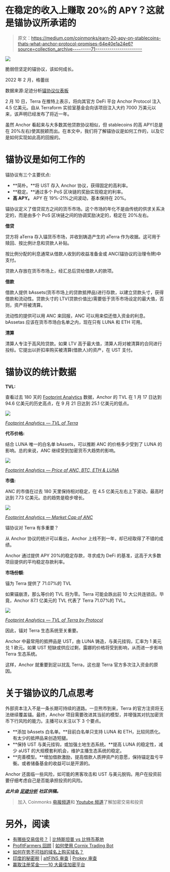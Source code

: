 # 在稳定的收入上赚取 20%的 APY？这就是锚协议所承诺的

> 原文：<https://medium.com/coinmonks/earn-20-apy-on-stablecoins-thats-what-anchor-protocol-promises-64e40e1a24e6?source=collection_archive---------71----------------------->

![](img/0902d1de05ef3ed930d1da5e2170c62c.png)

脆弱但坚定的锚协议，该如何成长。

2022 年 2 月，格蕾丝

数据来源:足迹分析[锚协议仪表板](https://www.footprint.network/guest/dashboard/anchor-protocol-dashbord-fp-5a781905-2fef-43fa-b1aa-99d18815f173?channel=u-DnmMUY#secret=74D09497B2B8522F289714E29509E2FF)

2 月 10 日，Terra 在推特上表示，将向其官方 DeFi 平台 Anchor Protocol 注入 4.5 亿美元。自从 Terraform 实验室基金会向该项目注入大约 7000 万美元以来，该声明已经发布了将近一年。

虽然 Anchor 看起来与大多数其他贷款协议相似，但 stablecoins 的高 APY(总是在 20%左右)使其脱颖而出。在本文中，我们将了解锚协议是如何工作的，以及它是如何实现如此高的回报的。

# 锚协议是如何工作的

锚协议有三个主要优点:

*   **简朴。**将 UST 存入 Anchor 协议，获得固定的高利率。
*   **稳定。**通过多个 PoS 区块链的奖励实现稳定的利率。
*   **高 APY。** APY 在 19%-21%之间波动，基本保持在 20%。

锚协议定义了借贷双方之间的货币市场。这个市场的年化不是由传统的供求关系决定的，而是由多个 PoS 区块链之间的协调奖励决定的，稳定在 20%左右。

**借贷**

贷方将 aTerra 存入锚货币市场，并收到铸造产生的 aTerra 作为收据。这可用于赎回、按比例计息和贷款人补贴。

按比例分配的利息通常从借款人收到的收益准备金或 ANC(锚协议的治理令牌)中支付。

贷款人存放在货币市场上，经汇总后贷给借款人的款项。

**借款**

借款人提供 bAssets(货币市场上的贷款抵押品)进行存款，以建立贷款头寸，获得借款和流动性。贷款头寸的 LTV(贷款价值比)需要低于货币市场设定的最大值，否则，资产将被清算。

流动性的提供可以用 ANC 来回报，ANC 可以用来偿还借入资金的利息。bAssetas 应该在货币市场白名单之内，现在只有 LUNA 和 ETH 可用。

**清算**

清算人专注于高风险贷款。如果 LTV 高于最大值，清算人将对被清算的合同进行投标。它提出以折扣率购买被清算(借款人)的资产，在 UST 支付。

# 锚协议的统计数据

**TVL:**

查看过去 180 天的 [Footprint Analytics](https://www.footprint.network/) 数据，Anchor 的 TVL 在 1 月 17 日达到 94.6 亿美元的历史高点，在 9 月 21 日达到 25.1 亿美元的低点。

![](img/08e57e7a2e3a3107e159cff8544df934.png)

[*Footprint Analytics — TVL of Terra*](https://www.footprint.network/guest/chart/tvl-of-anchor-protocol-fp-f28cac73-a656-4f68-a7d9-7b2c19fdf573?channel=u-DnmMUY#secret=D937092B6C1BB7166DDA3606558B6EC6)

**代币价格:**

结合 LUNA 唯一的白名单 bAssets，可以推断 ANC 的价格多少受到了 LUNA 的影响。总的来说，ANC 继续受到加密货币大趋势的影响。

![](img/61cb708d477f14aea88ede92eed7f171.png)

[*Footprint Analytics — Price of ANC, BTC, ETH & LUNA*](https://www.footprint.network/guest/chart/price-of-anc-btc-eth-luna-fp-258fe243-4834-4793-a1b6-e91e744669b7?channel=u-DnmMUY#secret=E24892A76EDAD69DD2267A659AAAD764)

**市值:**

ANC 的市值在过去 180 天里保持相对稳定，在 4.5 亿美元左右上下波动，最高时达到 7.73 亿美元。总的趋势是稳步增长。

![](img/6d2ceacb3773009b345527559e954b6f.png)

[*Footprint Analytics — Market Cap of ANC*](https://www.footprint.network/guest/chart/market-cap-of-anc-fp-6b343612-a374-4984-aac7-30031c38c1ba?channel=u-DnmMUY#secret=9C6B6713176EE57CE8F1063E6744560B)

锚协议对 Terra 有多重要？

从 Anchor 协议的统计可以看出，Anchor 上线不到一年，却已经取得了不错的成绩。

Anchor 通过提供 APY 20%的稳定存款，寻求成为 DeFi 的基准，这高于大多数项目提供的平均稳定存款利率。

**市场份额**:

锚为 Terra 提供了 71.07%的 TVL

如果锚崩溃，那么等价的 TVL 将为零。Terra 可能会跌出前 10 大公共连锁店。毕竟，Anchor 87.1 亿美元的 TVL 代表了 Terra 71.07%的 TVL。

![](img/03fc19fb7810a7c97caf58300fba41ce.png)

[*Footprint Analytics — TVL of Terra by Protocol*](https://www.footprint.network/guest/chart/tvl-of-terra-by-protocol-fp-d3be96e0-e5e5-4138-bc9b-205b6950e88d?channel=u-DnmMUY#secret=2DB0294DF322AA4613270DCA3447601D)

因此，锚对 Terra 生态系统至关重要。

Anchor 中最常用的抵押品是 UST，由 LUNA 铸造，与美元挂钩，汇率为 1 美元兑 1 欧元。如果 UST 短缺或供应过剩，露娜的价格将受到影响，从而进一步影响 Terra 生态系统。

这样，Anchor 就重要到足以扰乱 Terra，这也是 Terra 官方多次注入资金的原因。

# 关于锚协议的几点思考

外部资本注入不是一条长期可持续的道路。一旦熊市到来，Terra 的官方注资将无法继续覆盖锚。最终，Anchor 项目需要改进其当前的模型，并增强其对抗加密货币下行风险的能力。主播可以关注以下 3 个要点。

*   **添加 bAssets 白名单。**目前白名单只支持 LUNA 和 ETH，比较同质化。有太少的抵押品来创造短腿。
*   **保持 UST 与美元挂钩，或加强土地生态系统。**提高 LUNA 的稳定性，减少 aUST 的大规模套利机会，维护主播生态系统的稳定。
*   **完善模型。**增加借款激励，提高借款人质押资产的意愿，保持锚定盈亏平衡。或者储备基金的收益可以是开源的。

Anchor 还面临一些风险，如可能的黑客攻击和 UST 与美元脱钩。用户在投资前要仔细考虑自己是否能承担投资的风险。

***此片由*** [***足迹分析***](https://www.footprint.network) ***社区供稿。***

> 加入 Coinmonks [电报频道](https://t.me/coincodecap)和 [Youtube 频道](https://www.youtube.com/c/coinmonks/videos)了解加密交易和投资

# 另外，阅读

*   [有哪些交易信号？](https://coincodecap.com/trading-signal) | [比特斯坦普 vs 比特币基地](https://coincodecap.com/bitstamp-coinbase)
*   [ProfitFarmers 回顾](https://coincodecap.com/profitfarmers-review) | [如何使用 Cornix Trading Bot](https://coincodecap.com/cornix-trading-bot)
*   [如何在势不可挡的域名上购买域名？](https://coincodecap.com/buy-domain-on-unstoppable-domains)
*   [印度的秘密税](https://coincodecap.com/crypto-tax-india) | [altFINS 审查](https://coincodecap.com/altfins-review) | [Prokey 审查](/coinmonks/prokey-review-26611173c13c)
*   [赢取注册奖金——10 大最佳加密平台](https://coincodecap.com/earn-sign-up-bonus)